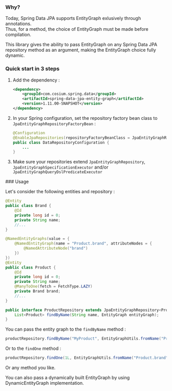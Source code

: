 ### Why?

Today, Spring Data JPA supports EntityGraph exlusively through annotations.  
Thus, for a method, the choice of EntityGraph must be made before compilation.  

This library gives the ability to pass EntityGraph on any Spring Data JPA repository method as an argument, making the EntityGraph choice fully dynamic.

### Quick start in 3 steps

1. Add the dependency :
    
    ```xml
    <dependency>
        <groupId>com.cosium.spring.data</groupId>
        <artifactId>spring-data-jpa-entity-graph</artifactId>
        <version>1.11.00-SNAPSHOT</version>
    </dependency>
    ```
2. In your Spring configuration, set the repository factory bean class to `JpaEntityGraphRepositoryFactoryBean` :
    
    ```java
    @Configuration
    @EnableJpaRepositories(repositoryFactoryBeanClass = JpaEntityGraphRepositoryFactoryBean.class)
    public class DataRepositoryConfiguration {
        ...
    }
    ```
3. Make sure your repositories extend `JpaEntityGraphRepository`, `JpaEntityGraphSpecificationExecutor` and/or `JpaEntityGraphQueryDslPredicateExecutor`

### Usage

Let's consider the following entities and repository :
```java
@Entity
public class Brand {
    @Id
    private long id = 0;
    private String name;
    //...
}
```
```java
@NamedEntityGraphs(value = {
    @NamedEntityGraph(name = "Product.brand", attributeNodes = {
        @NamedAttributeNode("brand")
    })
})
@Entity
public class Product {
    @Id
    private long id = 0;
    private String name;
    @ManyToOne(fetch = FetchType.LAZY)
    private Brand brand;
    //...
}	
```
```java
public interface ProductRepository extends JpaEntityGraphRepository<Product, Long> {
    List<Product> findByName(String name, EntityGraph entityGraph);
}
```

You can pass the entity graph to the `findByName` method :
```java
productRepository.findByName("MyProduct", EntityGraphUtils.fromName("Product.brand");
```

Or to the `findOne` method :
```java
productRepository.findOne(1L, EntityGraphUtils.fromName("Product.brand");
```

Or any method you like.

You can also pass a dynamically built EntityGraph by using DynamicEntityGraph implementation.
